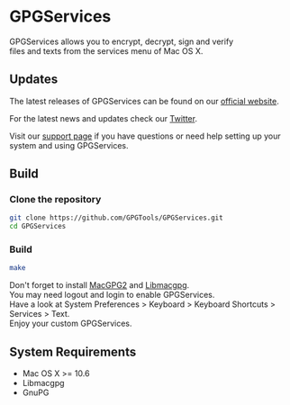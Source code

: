 GPGServices
===========

GPGServices allows you to encrypt, decrypt, sign and verify  
files and texts from the services menu of Mac OS X.

Updates
-------

The latest releases of GPGServices can be found on our [official website](https://gpgtools.org/gpgservices/).

For the latest news and updates check our [Twitter](https://twitter.com/gpgtools).

Visit our [support page](https://gpgtools.tenderapp.com/) if you have questions or need help setting up your system and using GPGServices.


Build
-----

### Clone the repository
```bash
git clone https://github.com/GPGTools/GPGServices.git
cd GPGServices
```

### Build
```bash
make
```


Don't forget to install [MacGPG2](https://github.com/GPGTools/MacGPG2)
and [Libmacgpg](https://github.com/GPGTools/Libmacgpg).  
You may need logout and login to enable GPGServices.  
Have a look at System Preferences > Keyboard > Keyboard Shortcuts > Services > Text.  
Enjoy your custom GPGServices.


System Requirements
-------------------

* Mac OS X >= 10.6
* Libmacgpg
* GnuPG

